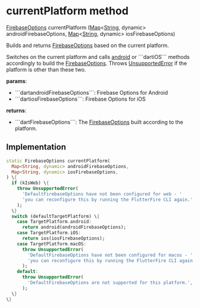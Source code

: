 


# currentPlatform method








[FirebaseOptions](https://pub.dev/documentation/firebase_core_platform_interface/4.8.0/firebase_core_platform_interface/FirebaseOptions-class.html) currentPlatform
([Map](https://api.flutter.dev/flutter/dart-core/Map-class.html)&lt;[String](https://api.flutter.dev/flutter/dart-core/String-class.html), dynamic> androidFirebaseOptions, [Map](https://api.flutter.dev/flutter/dart-core/Map-class.html)&lt;[String](https://api.flutter.dev/flutter/dart-core/String-class.html), dynamic> iosFirebaseOptions)





<p>Builds and returns <a href="https://pub.dev/documentation/firebase_core_platform_interface/4.8.0/firebase_core_platform_interface/FirebaseOptions-class.html">FirebaseOptions</a> based on the current platform.</p>
<p>Switches on the current platform and calls <a href="../../firebase_options/DefaultFirebaseOptions/android.md">android</a> or ```dartiOS```
methods accordingly to build the <a href="https://pub.dev/documentation/firebase_core_platform_interface/4.8.0/firebase_core_platform_interface/FirebaseOptions-class.html">FirebaseOptions</a>. Throws
<a href="https://api.flutter.dev/flutter/dart-core/UnsupportedError-class.html">UnsupportedError</a> if the platform is other than these two.</p>
<p><strong>params</strong>:</p>
<ul>
<li>```dartandroidFirebaseOptions```: Firebase Options for Android</li>
<li>```dartiosFirebaseOptions```: Firebase Options for iOS</li>
</ul>
<p><strong>returns</strong>:</p>
<ul>
<li>```dartFirebaseOptions```: The <a href="https://pub.dev/documentation/firebase_core_platform_interface/4.8.0/firebase_core_platform_interface/FirebaseOptions-class.html">FirebaseOptions</a> built according to the platform.</li>
</ul>



## Implementation

```dart
static FirebaseOptions currentPlatform(
  Map<String, dynamic> androidFirebaseOptions,
  Map<String, dynamic> iosFirebaseOptions,
) \{
  if (kIsWeb) \{
    throw UnsupportedError(
      'DefaultFirebaseOptions have not been configured for web - '
      'you can reconfigure this by running the FlutterFire CLI again.',
    );
  \}
  switch (defaultTargetPlatform) \{
    case TargetPlatform.android:
      return android(androidFirebaseOptions);
    case TargetPlatform.iOS:
      return ios(iosFirebaseOptions);
    case TargetPlatform.macOS:
      throw UnsupportedError(
        'DefaultFirebaseOptions have not been configured for macos - '
        'you can reconfigure this by running the FlutterFire CLI again.',
      );
    default:
      throw UnsupportedError(
        'DefaultFirebaseOptions are not supported for this platform.',
      );
  \}
\}
```







